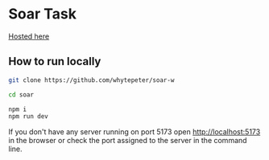 # Soar Task

[Hosted here](https://soars.onrender.com)

## How to run locally

```bash
git clone https://github.com/whytepeter/soar-w

cd soar

npm i
npm run dev
```

If you don't have any server running on port 5173 open [http://localhost:5173](http://localhost:5173) in the browser or check the port assigned to the server in the command line.
